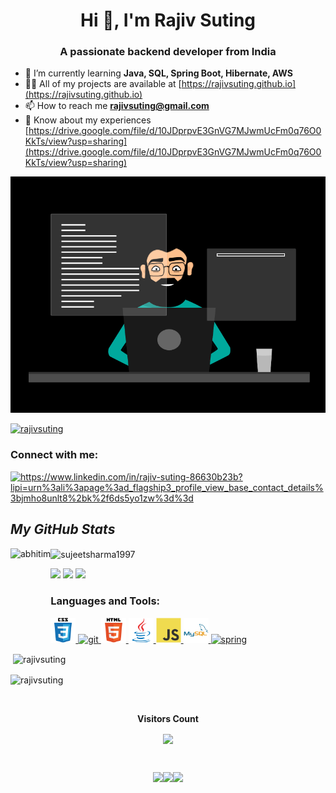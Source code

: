 <!-- ![](https://github.com/Dev-Mriganka/Dev-Mriganka/blob/main/Untitled-1.jpg) -->

<h1 align="center">Hi 👋, I'm Rajiv Suting</h1>
<h3 align="center">A passionate backend developer from India</h3>


- 🌱 I’m currently learning **Java, SQL, Spring Boot, Hibernate, AWS**
- 👨‍💻 All of my projects are available at [https://rajivsuting.github.io](https://rajivsuting.github.io)
- 📫 How to reach me **rajivsuting@gmail.com**
- 📄 Know about my experiences [https://drive.google.com/file/d/10JDprpvE3GnVG7MJwmUcFm0q76O0KkTs/view?usp=sharing](https://drive.google.com/file/d/10JDprpvE3GnVG7MJwmUcFm0q76O0KkTs/view?usp=sharing)
<p align="left"> <img src="https://github.com/rajivsuting/rajivsuting/blob/main/thoughtworks-gif_dribbble.gif" alt=""> </p> 

<p align="left" width=50%> <a href="https://github.com/ryo-ma/github-profile-trophy"><img src="https://github-profile-trophy.vercel.app/?username=rajivsuting" alt="rajivsuting" /></a> </p>

<h3 align="left">Connect with me:</h3>
<p align="left">
<a href="https://linkedin.com/in/https://www.linkedin.com/in/rajiv-suting-86630b23b?lipi=urn%3ali%3apage%3ad_flagship3_profile_view_base_contact_details%3bjmho8unlt8%2bk%2f6ds5yo1zw%3d%3d" target="blank"><img align="center" src="https://raw.githubusercontent.com/rahuldkjain/github-profile-readme-generator/master/src/images/icons/Social/linked-in-alt.svg" alt="https://www.linkedin.com/in/rajiv-suting-86630b23b?lipi=urn%3ali%3apage%3ad_flagship3_profile_view_base_contact_details%3bjmho8unlt8%2bk%2f6ds5yo1zw%3d%3d" height="30" width="40" /></a>
</p>

<h2><i>My GitHub Stats</i></h2>

<p>
    
<img align="left" src="https://github-readme-stats.vercel.app/api?username=abhitim&show_icons=true&locale=en&theme=dark" alt="abhitim"  height="139" />
    
<img align="center" src="https://github-readme-stats.vercel.app/api/top-langs/?username=sujeetsharma1997&layout=compact&exclude_repo=Lybrate-Website-Clone-Version-2.0,Lybrate-Website-Clone,Adidas-Clone&hide=Shell&border_radius=0&theme=dark" alt="sujeetsharma1997" height="139" />

</p>

<img src="https://activity-graph.herokuapp.com/graph?username=abhitim&theme=xcode" height ="307"/>

<img src="https://raw.githubusercontent.com/andreasbm/readme/master/assets/lines/colored.png">



<img src="https://raw.githubusercontent.com/andreasbm/readme/master/assets/lines/colored.png">






<h3 align="left">Languages and Tools:</h3>
<p align="left"> <a href="https://www.w3schools.com/css/" target="_blank" rel="noreferrer"> <img src="https://raw.githubusercontent.com/devicons/devicon/master/icons/css3/css3-original-wordmark.svg" alt="css3" width="40" height="40"/> </a> <a href="https://git-scm.com/" target="_blank" rel="noreferrer"> <img src="https://www.vectorlogo.zone/logos/git-scm/git-scm-icon.svg" alt="git" width="40" height="40"/> </a> <a href="https://www.w3.org/html/" target="_blank" rel="noreferrer"> <img src="https://raw.githubusercontent.com/devicons/devicon/master/icons/html5/html5-original-wordmark.svg" alt="html5" width="40" height="40"/> </a> <a href="https://www.java.com" target="_blank" rel="noreferrer"> <img src="https://raw.githubusercontent.com/devicons/devicon/master/icons/java/java-original.svg" alt="java" width="40" height="40"/> </a> <a href="https://developer.mozilla.org/en-US/docs/Web/JavaScript" target="_blank" rel="noreferrer"> <img src="https://raw.githubusercontent.com/devicons/devicon/master/icons/javascript/javascript-original.svg" alt="javascript" width="40" height="40"/> </a> <a href="https://www.mysql.com/" target="_blank" rel="noreferrer"> <img src="https://raw.githubusercontent.com/devicons/devicon/master/icons/mysql/mysql-original-wordmark.svg" alt="mysql" width="40" height="40"/> </a> <a href="https://spring.io/" target="_blank" rel="noreferrer"> <img src="https://www.vectorlogo.zone/logos/springio/springio-icon.svg" alt="spring" width="40" height="40"/> </a> </p>

<p>&nbsp;<img align="center" src="https://github-readme-stats.vercel.app/api?username=rajivsuting&show_icons=true&locale=en" alt="rajivsuting" /></p>

<p><img align="center" src="https://github-readme-streak-stats.herokuapp.com/?user=rajivsuting&" alt="rajivsuting" /></p>


<div align="center">
<br><p align="centre"><b>Visitors Count</b></p>  
<p align="center"><img align="center" src="https://profile-counter.glitch.me/{Dev-Mriganka}/count.svg" /></p> 
<br></div>

<p align="center">
<img align="" height='120px' src="https://github.com/Dev-Mriganka/Dev-Mriganka/blob/main/Geometric%20White.gif" /><img align="" height='120px' src="https://raw.githubusercontent.com/rodrigograca31/rodrigograca31/master/matrix.svg" /><img align="" height='120px' src="https://github.com/Dev-Mriganka/Dev-Mriganka/blob/main/Geometric%20White.gif" />
</p>
<br>
